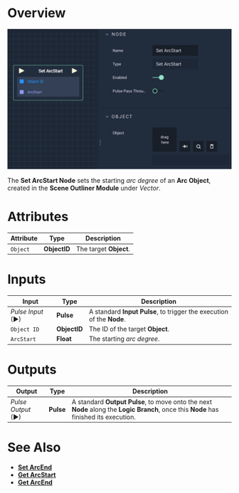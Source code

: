 # Overview

![The Set ArcStart Node.](../../../.gitbook/assets/setarcstart.png)

The **Set ArcStart Node** sets the starting *arc degree* of an **Arc Object**, created in the **Scene Outliner Module** under *Vector*.

# Attributes

|Attribute|Type|Description|
|---|---|---|
|`Object`|**ObjectID**|The target **Object**.|

# Inputs

|Input|Type|Description|
|---|---|---|
|*Pulse Input* (►)|**Pulse**|A standard **Input Pulse**, to trigger the execution of the **Node**.|
|`Object ID`|**ObjectID**|The ID of the target **Object**.|
|`ArcStart`|**Float**|The starting *arc degree*.|

# Outputs

|Output|Type|Description|
|---|---|---|
|*Pulse Output* (►)|**Pulse**|A standard **Output Pulse**, to move onto the next **Node** along the **Logic Branch**, once this **Node** has finished its execution.|

# See Also

* [**Set ArcEnd**](setarcend.md)
* [**Get ArcStart**](getarcstart.md)
* [**Get ArcEnd**](getarcend.md)

